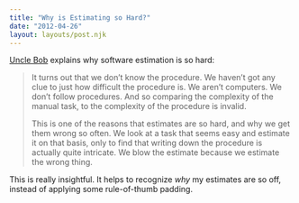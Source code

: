 ```yaml
---
title: "Why is Estimating so Hard?"
date: "2012-04-26"
layout: layouts/post.njk
---
```


[Uncle Bob](http://www.8thlight.com/our-team/robert-martin) explains why software estimation is so hard:

> It turns out that we don’t know the procedure. We haven’t got any clue to just how difficult the procedure is. We aren’t computers. We don’t follow procedures. And so comparing the complexity of the manual task, to the complexity of the procedure is invalid.
>
> This is one of the reasons that estimates are so hard, and why we get them wrong so often. We look at a task that seems easy and estimate it on that basis, only to find that writing down the procedure is actually quite intricate. We blow the estimate because we estimate the wrong thing.

This is really insightful. It helps to recognize _why_ my estimates are so off, instead of applying some rule-of-thumb padding.
